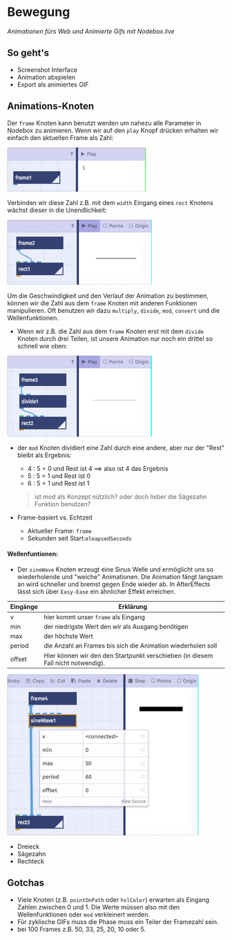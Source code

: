 # Bewegung

*Animationen fürs Web und Animierte Gifs mit Nodebox.live*

## So geht's

- Screenshot Interface
- Animation abspielen
- Export als animiertes GIF

## Animations-Knoten

Der `frame` Knoten kann benutzt werden um nahezu alle Parameter in Nodebox zu animieren. Wenn wir auf den `play` Knopf drücken erhalten wir einfach den aktuellen Frame als Zahl:

 ![](assets/frame_node.gif)

 Verbinden wir diese Zahl z.B. mit dem `width` Eingang eines `rect` Knotens wächst dieser in die Unendlichkeit:

![](assets/frame_to_rect.gif)

 Um die Geschwindigkeit und den Verlauf der Animation zu bestimmen, können wir die Zahl aus dem `frame` Knoten mit anderen Funktionen manipulieren. Oft benutzen wir dazu `multiply`, `divide`, `mod`, `convert` und die Wellenfunktionen.

 - Wenn wir z.B. die Zahl aus dem `frame` Knoten erst mit dem `divide` Knoten durch drei Teilen, ist unsere Animation nur noch ein drittel so schnell wie oben:

 ![](assets/frame_divide.gif)

 - der `mod` Knoten dividiert eine Zahl durch eine andere, aber nur der "Rest" bleibt als Ergebnis:
    - 4 : 5 = 0 und Rest ist 4 ==> also ist 4 das Ergebnis
    - 5 : 5 = 1 und Rest ist 0
    - 6 : 5 = 1 und Rest ist 1

    >ist mod als Konzept nützlich?
    >oder doch lieber die Sägezahn Funktion benutzen?

  - Frame-basiert vs. Echtzeit
    - Aktueller Frame: `frame`
    - Sekunden seit Start:`eleapsedSeconds`


#### Wellenfuntionen:
  - Der `sineWave` Knoten erzeugt eine Sinus Welle und ermöglicht uns so wiederholende und "weiche" Animationen. Die Animation fängt langsam an wird schneller und bremst gegen Ende wieder ab. In AfterEffects lässt sich über `Easy-Ease` ein ähnlicher Effekt erreichen.

Eingänge | Erklärung
------------ | -------------
v | hier kommt unser `frame` als Eingang
min | der niedrigste Wert den wir als Ausgang benötigen
max | der höchste Wert
period | die Anzahl an Frames bis sich die Animation wiederholen soll
offset | Hier können wir den den Startpunkt verschieben (in diesem Fall nicht notwendig).

![](assets/frame_sineWave.gif)


  - Dreieck
  - Sägezahn
  - Rechteck

## Gotchas

- Viele Knoten (z.B. `pointOnPath` oder `hslColor`) erwarten als Eingang Zahlen zwischen 0 und 1. Die Werte müssen also  mit den Wellenfunktionen oder `mod` verkleinert werden.
- Für zyklische GIFs muss die Phase muss ein Teiler der Framezahl sein.
- bei 100 Frames z.B. 50, 33, 25, 20, 10 oder 5.
